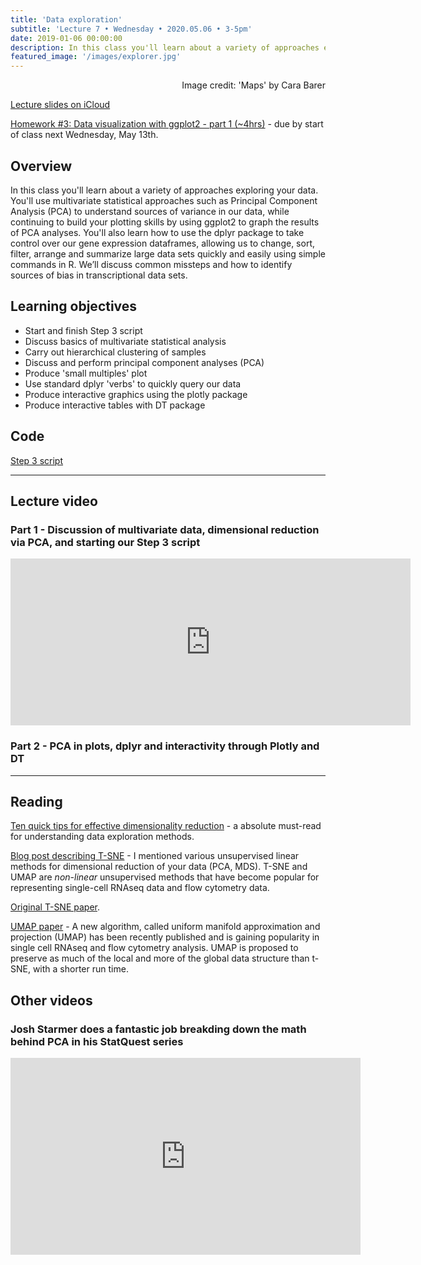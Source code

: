 ```yaml
---
title: 'Data exploration'
subtitle: 'Lecture 7 • Wednesday • 2020.05.06 • 3-5pm'
date: 2019-01-06 00:00:00
description: In this class you'll learn about a variety of approaches exploring your data.  You'll use multivariate statistical approaches such as Principal Component Analysis (PCA) to understand sources of variance in our data, while continuing to build your plotting skills by using ggplot2 to graph the results of PCA analyses. You'll also learn how to use the dplyr package to take control over our gene expression dataframes, allowing us to change, sort, filter, arrange and summarize large data sets quickly and easily using simple commands in R.  We’ll discuss common missteps and how to identify sources of bias in transcriptional data sets.  
featured_image: '/images/explorer.jpg'
---
```


<div style="text-align: right"> Image credit: 'Maps' by Cara Barer</div>

[Lecture slides on iCloud](https://www.icloud.com/keynote/0yQPc4lJXR9owaIo8fNO5IQxg#Lecture7%5FdataExploration)

[Homework #3: Data visualization with ggplot2 - part 1 (~4hrs)](https://www.datacamp.com/courses/data-visualization-with-ggplot2-1) - due by start of class next Wednesday, May 13th.

## Overview

In this class you'll learn about a variety of approaches exploring your data.  You'll use multivariate statistical approaches such as Principal Component Analysis (PCA) to understand sources of variance in our data, while continuing to build your plotting skills by using ggplot2 to graph the results of PCA analyses. You'll also learn how to use the dplyr package to take control over our gene expression dataframes, allowing us to change, sort, filter, arrange and summarize large data sets quickly and easily using simple commands in R.  We’ll discuss common missteps and how to identify sources of bias in transcriptional data sets.

## Learning objectives

* Start and finish Step 3 script
* Discuss basics of multivariate statistical analysis
* Carry out hierarchical clustering of samples
* Discuss and perform principal component analyses (PCA)
* Produce 'small multiples' plot
* Use standard dplyr 'verbs' to quickly query our data
* Produce interactive graphics using the plotly package
* Produce interactive tables with DT package

## Code

[Step 3 script](http://DIYtranscriptomics.github.io/Code/files/Step3_multivariate.R)

---

## Lecture video

### Part 1 - Discussion of multivariate data, dimensional reduction via PCA, and starting our Step 3 script

<iframe src="https://player.vimeo.com/video/415584939" width="640" height="267" frameborder="0" allow="autoplay; fullscreen" allowfullscreen></iframe>

### Part 2 - PCA in plots, dplyr and interactivity through Plotly and DT

---

## Reading

[Ten quick tips for effective dimensionality reduction](https://doi.org/10.1371/journal.pcbi.1006907) - a absolute must-read for understanding data exploration methods.

[Blog post describing T-SNE](http://distill.pub/2016/misread-tsne/) - I mentioned various unsupervised linear methods for dimensional reduction of your data (PCA, MDS).  T-SNE and UMAP are *non-linear* unsupervised methods that have become popular for representing single-cell RNAseq data and flow cytometry data. 

[Original T-SNE paper](http://DIYtranscriptomics.github.io/Reading/files/TSNE.pdf).  

[UMAP paper](https://www.nature.com/articles/nbt.4314) - A new algorithm, called uniform manifold approximation and projection (UMAP) has been recently published and is gaining popularity in single cell RNAseq and flow cytometry analysis.  UMAP is proposed to preserve as much of the local and more of the global data structure than t-SNE, with a shorter run time.
 

## Other videos

### Josh Starmer does a fantastic job breakding down the math behind PCA in his StatQuest series 

<iframe width="560" height="315" src="https://www.youtube.com/embed/FgakZw6K1QQ" frameborder="0" allow="accelerometer; autoplay; encrypted-media; gyroscope; picture-in-picture" allowfullscreen></iframe>